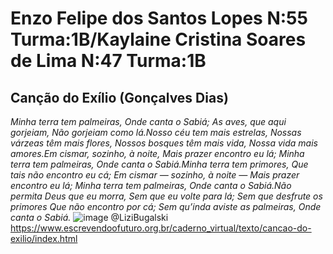 # Enzo Felipe dos Santos Lopes N:55 Turma:1B/Kaylaine Cristina Soares de Lima N:47 Turma:1B

## Canção do Exílio (Gonçalves Dias)

_Minha terra tem palmeiras,_
_Onde canta o Sabiá;_
_As aves, que aqui gorjeiam,_
_Não gorjeiam como lá.Nosso céu tem mais estrelas,_
_Nossas várzeas têm mais flores,_
_Nossos bosques têm mais vida,_
_Nossa vida mais amores.Em cismar, sozinho, à noite,_
_Mais prazer encontro eu lá;_
_Minha terra tem palmeiras,_
_Onde canta o Sabiá.Minha terra tem primores,_
_Que tais não encontro eu cá;_
_Em cismar — sozinho, à noite —_
_Mais prazer encontro eu lá;_
_Minha terra tem palmeiras,_
_Onde canta o Sabiá.Não permita Deus que eu morra,_
_Sem que eu volte para lá;_
_Sem que desfrute os primores_
_Que não encontro por cá;_
_Sem qu’inda aviste as palmeiras,_
_Onde canta o Sabiá._
![image](https://user-images.githubusercontent.com/107427833/182228045-a9ca0cc2-51c7-47e2-878d-e0e1579f9f7a.png)
@LiziBugalski
https://www.escrevendoofuturo.org.br/caderno_virtual/texto/cancao-do-exilio/index.html
